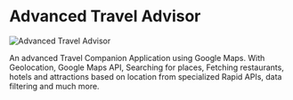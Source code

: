 # Advanced Travel Advisor

![Advanced Travel Advisor](https://i.ibb.co/qph2cZn/image.pngg)

An advanced Travel Companion Application using Google Maps. With Geolocation, Google Maps API, Searching for places, Fetching restaurants, hotels and attractions based on location from specialized Rapid APIs, data filtering and much more.

